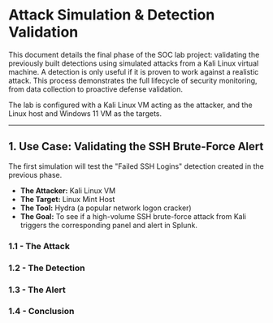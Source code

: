 # Attack Simulation & Detection Validation

This document details the final phase of the SOC lab project: validating the previously built detections using simulated attacks from a Kali Linux virtual machine. A detection is only useful if it is proven to work against a realistic attack. This process demonstrates the full lifecycle of security monitoring, from data collection to proactive defense validation.

The lab is configured with a Kali Linux VM acting as the attacker, and the Linux host and Windows 11 VM as the targets.

---
## 1. Use Case: Validating the SSH Brute-Force Alert

The first simulation will test the "Failed SSH Logins" detection created in the previous phase.

* **The Attacker:** Kali Linux VM
* **The Target:** Linux Mint Host 
* **The Tool:** Hydra (a popular network logon cracker)
* **The Goal:** To see if a high-volume SSH brute-force attack from Kali triggers the corresponding panel and alert in Splunk.

### 1.1 - The Attack


### 1.2 - The Detection


### 1.3 - The Alert


### 1.4 - Conclusion
